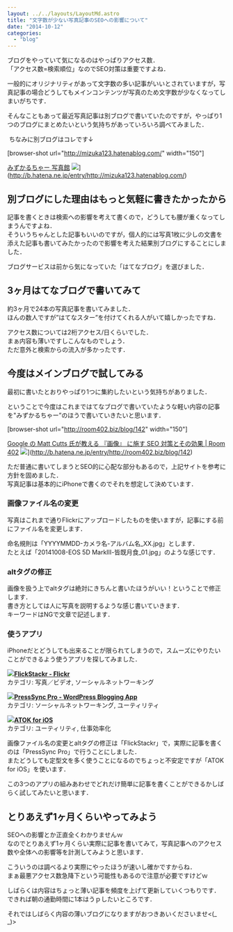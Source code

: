 ```yaml
---
layout: ../../layouts/LayoutMd.astro
title: "文字数が少ない写真記事のSEOへの影響について"
date: "2014-10-12"
categories: 
  - "blog"
---
```


ブログをやっていて気になるのはやっぱりアクセス数．  
「アクセス数=検索順位」なのでSEO対策は重要ですよね．

一般的にオリジナリティがあって文字数の多い記事がいいとされていますが，写真記事の場合どうしてもメインコンテンツが写真のため文字数が少なくなってしまいがちです．

そんなこともあって最近写真記事は別ブログで書いていたのですが，やっぱり1つのブログにまとめたいという気持ちがあっていろいろ調べてみました．

 ちなみに別ブログはコレです↓

\[browser-shot url="http://mizuka123.hatenablog.com/" width="150"\]

[みずかるちゃー 写真館](http://mizuka123.hatenablog.com/) ![](http://b.hatena.ne.jp/entry/image/http://mizuka123.hatenablog.com/)](http://b.hatena.ne.jp/entry/http://mizuka123.hatenablog.com/)

## 別ブログにした理由はもっと気軽に書きたかったから

記事を書くときは検索への影響を考えて書くので，どうしても腰が重くなってしまうんですよね．  
そういうちゃんとした記事もいいのですが，個人的には写真1枚に少しの文書を添えた記事も書いてみたかったので影響を考えた結果別ブログにすることにしました．

ブログサービスは前から気になっていた「はてなブログ」を選びました．

## 3ヶ月はてなブログで書いてみて

約3ヶ月で24本の写真記事を書いてみました．  
ほんの数人ですが”はてなスター”を付けてくれる人がいて嬉しかったですね．

アクセス数については2桁アクセス/日くらいでした．  
まぁ内容も薄いですしこんなものでしょう．  
ただ意外と検索からの流入が多かったです．

## 今度はメインブログで試してみる

最初に書いたとおりやっぱり1つに集約したいという気持ちがありました．

ということで今度はこれまではてなブログで書いていたような軽い内容の記事を"みずかるちゃー”のほうで書いていきたいと思います．

\[browser-shot url="http://room402.biz/blog/142" width="150"\]

[Google の Matt Cutts 氏が教える 『画像』 に施す SEO 対策とその効果 | Room 402](http://room402.biz/blog/142) ![](http://b.hatena.ne.jp/entry/image/http://room402.biz/blog/142)](http://b.hatena.ne.jp/entry/http://room402.biz/blog/142)

ただ普通に書いてしまうとSEO的に心配な部分もあるので，上記サイトを参考に方針を固めました．  
写真記事は基本的にiPhoneで書くのでそれを想定して決めています．

### 画像ファイル名の変更

写真はこれまで通りFlickrにアップロードしたものを使いますが，記事にする前にファイル名を変更します．

命名規則は「YYYYMMDD-カメラ名-アルバム名\_XX.jpg」とします．  
たとえば「20141008-EOS 5D MarkⅢ-皆既月食\_01.jpg」のような感じです．

### altタグの修正

画像を扱う上でaltタグは絶対にきちんと書いたほうがいい！ということで修正します．  
書き方としては人に写真を説明するような感じ書いていきます．  
キーワードはNGで文章で記述します．

### 使うアプリ

iPhoneだとどうしても出来ることが限られてしまうので，スムーズにやりたいことができるよう使うアプリを探してみました．

![](/archive/images/mzl.hpxvbywm.png)**[FlickStackr - Flickr](https://itunes.apple.com/jp/app/flickstackr-flickr/id364895358?mt=8&uo=4&at=11ld4R)**  
カテゴリ: 写真／ビデオ, ソーシャルネットワーキング  
  
![](/archive/images/mzl.ixqyatut.png)**[PressSync Pro - WordPress Blogging App](https://itunes.apple.com/jp/app/presssync-pro-wordpress-blogging/id635867378?mt=8&uo=4&at=11ld4R)**  
カテゴリ: ソーシャルネットワーキング, ユーティリティ  
  

![](/archive/images/mzl.ndnnywjh.png)**[ATOK for iOS](https://itunes.apple.com/jp/app/atok-for-ios/id893918621?mt=8&uo=4&at=11ld4R)**  
カテゴリ: ユーティリティ, 仕事効率化  
  

画像ファイル名の変更とaltタグの修正は「FlickStackr」で，実際に記事を書くのは「PressSync Pro」で行うことにしました．  
またどうしても定型文を多く使うことになるのでちょっと不安定ですが「ATOK for iOS」を使います．

この3つのアプリの組みあわせでどれだけ簡単に記事を書くことができるかしばらく試してみたいと思います．

## とりあえず1ヶ月くらいやってみよう

SEOへの影響とか正直全くわかりませんｗ  
なのでとりあえず1ヶ月くらい実際に記事を書いてみて，写真記事へのアクセス数や全体への影響等を計測してみようと思います．

こういうのは調べるより実際にやったほうが速いし確かですからね．  
まぁ最悪アクセス数急降下という可能性もあるので注意が必要ですけどｗ

しばらくは内容はちょっと薄い記事を頻度を上げて更新していくつもりです．  
できれば朝の通勤時間に1本はうｐしたいところです．

それではしばらく内容の薄いブログになりますがおつきあいくださいませ<(\_ \_)>
